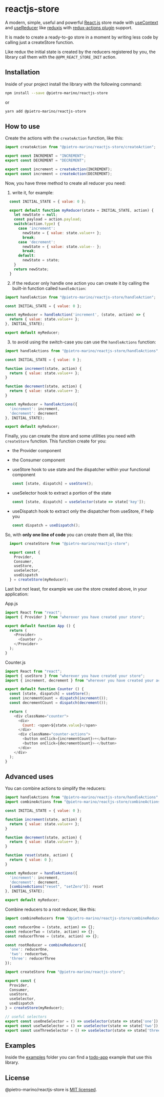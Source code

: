 # reactjs-store

A modern, simple, useful and powerful [React.js](https://reactjs.org/) store made with [useContext](https://reactjs.org/docs/hooks-reference.html#usecontext) and [useReducer](https://reactjs.org/docs/hooks-reference.html#usereducer) like [reduxjs](https://redux.js.org/) with [redux-actions plugin](https://redux-actions.js.org/) support.

It is made to create a ready-to-go store in a moment by writing less code by calling just a createStore function.

Like redux the initial state is created by the reducers registered by you, the library call them with the `@@PM_REACT_STORE_INIT` action.

## Installation

Inside of your project install the library with the following command:

```bash
npm install --save @pietro-marino/reactjs-store
```

or

```bash
yarn add @pietro-marino/reactjs-store
```

## How to use

Create the actions with the `createAction` function, like this:

```javascript
import createAction from "@pietro-marino/reactjs-store/createAction";

export const INCREMENT = "INCREMENT";
export const DECREMENT = "DECREMENT";

export const increment = createAction(INCREMENT);
export const increment = createAction(DECREMENT);
```

Now, you have three method to create all reducer you need:

1. write it, for example:

  ```javascript
    const INITIAL_STATE = { value: 0 };

    export default function myReducer(state = INITIAL_STATE, action) {
      let newState = null;
      const payload = action.payload;
      switch(action.type) {
        case 'increment':
          newState = { value: state.value++ };
          break;
        case 'decrement':
          newState = { value: state.value-- };
          break;
        default:
          newState = state;
      }
      return newState;
    }
  ```

2. if the reducer only handle one action you can create it by calling the built-in function called `handleAction`:

  ```javascript
  import handleAction from "@pietro-marino/reactjs-store/handleAction";
  
  const INITIAL_STATE = { value: 0 };

  const myReducer = handleAction('increment', (state, action) => {
    return { value: state.value++ };
  }, INITIAL_STATE);

  export default myReducer;
  ```

3. to avoid using the switch-case you can use the `handleActions` function:

  ```javascript
  import handleActions from "@pietro-marino/reactjs-store/handleActions";
  
  const INITIAL_STATE = { value: 0 };
  
  function increment(state, action) {
    return { value: state.value++ };
  }

  function decrement(state, action) {
    return { value: state.value++ };
  }

  const myReducer = handleActions({
    'increment': increment,
    'decrement': decrement
  }, INITIAL_STATE);

  export default myReducer;
  ```

Finally, you can create the store and some utilities you need with `createStore` function.
This function create for you:

* the Provider component

* the Consumer component

* useStore hook to use state and the dispatcher within your functional component 

  ```javascript
  const [state, dispatch] = useStore();
  ```

* useSelector hook to extract a portion of the state

  ```javascript
  const [state, dispatch] = useSelector(state => state['key']);
  ```

* useDispatch hook to extract only the dispatcher from useStore, if help you

  ```javascript
  const dispatch = useDispatch();
  ```

So, with **only one line of code** you can create them all, like this:

```javascript
  import createStore from "@pietro-marino/reactjs-store";

  export const {
    Provider,
    Consumer,
    useStore,
    useSelector,
    useDispatch
  } = createStore(myReducer);
```

Last but not least, for example we use the store created above, in your application:

App.js

```javascript
import React from "react";
import { Provider } from "wherever you have created your store";

export default function App () {
  return (
    <Provider>
      <Counter />
    </Provider>
  );
}
```

Counter.js

```javascript
import React from "react";
import { useStore } from "wherever you have created your store";
import { increment, decrement } from "wherever you have created your actions";

export default function Counter () {
  const [state, dispatch] = useStore();
  const incrementCount = dispatch(increment());
  const decrementCount = dispatch(decrement());

  return (
    <div className="counter">
      <div>
        Count: <span>${state.value}</span>
      </div>
      <div className="counter-actions">
        <button onClick={incrementCount}>+</button>
        <button onClick={decrementCount}>-</button>
      </div>
    </div>
  );
}
```

## Advanced uses

You can combine actions to simplify the reducers:

```javascript
import handleActions from "@pietro-marino/reactjs-store/handleActions";
import combineActions from "@pietro-marino/reactjs-store/combineActions";

const INITIAL_STATE = { value: 0 };

function increment(state, action) {
  return { value: state.value++ };
}

function decrement(state, action) {
  return { value: state.value++ };
}

function reset(state, action) {
  return { value: 0 };
}

const myReducer = handleActions({
  'increment': increment,
  'decrement': decrement,
  [combineActions("reset", "setZero")]: reset
}, INITIAL_STATE);

export default myReducer;
```

Combine reducers to a root reducer, like this:

```javascript
import combineReducers from "@pietro-marino/reactjs-store/combineReducers";

const reducerOne = (state, action) => {};
const reducerTwo = (state, action) => {};
const reducerThree = (state, action) => {};

const rootReducer = combineReducers({
  'one': reducerOne,
  'two': reducertwo,
  'three': reducerThree
});

import createStore from "@pietro-marino/reactjs-store";

export const {
  Provider,
  Consumer,
  useStore,
  useSelector,
  useDispatch
} = createStore(myReducer);

// useful selectors
export const useOneSelector = () => useSelector(state => state['one']);
export const useTwoSelector = () => useSelector(state => state['two']);
export const useThreeSelector = () => useSelector(state => state['three']);
```

## Examples

Inside the [examples](./examples) folder you can find a [todo-app](./examples/todo-app) example that use this library.

## License

@pietro-marino/reactjs-store is [MIT licensed](./LICENSE).
